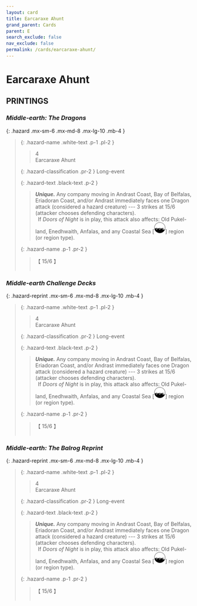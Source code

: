 ```yaml
---
layout: card
title: Earcaraxe Ahunt
grand_parent: Cards
parent: E
search_exclude: false
nav_exclude: false
permalink: /cards/earcaraxe-ahunt/
---
```


# Earcaraxe Ahunt


## PRINTINGS


### _Middle-earth: The Dragons_

{: .hazard .mx-sm-6 .mx-md-8 .mx-lg-10 .mb-4 }
> {: .hazard-name .white-text .p-1 .pl-2 }
> > <div class="hazard-mp">4</div>
> > <div class="card-name">Earcaraxe Ahunt</div>
>
> {: .hazard-classification .pr-2 }
> Long-event
>
> {: .hazard-text .black-text .p-2 }
> > _**Unique.**_ Any company moving in Andrast Coast, Bay of Belfalas, Eriadoran Coast, and/or Andrast immediately faces one Dragon attack (considered a hazard creature) --- 3 strikes at 15/6 (attacker chooses defending characters). <br>&ensp;If _Doors of Night_ is in play, this attack also affects: Old Pukel-land, Enedhwaith, Anfalas, and any Coastal Sea <nobr>[<img src="/assets/images/coastalsea.svg">]</nobr> region (or region type). 
>
> {: .hazard-name .p-1 .pr-2 }
> > <div class="card-shield">【 15/6 】</div>
> > <div class="card-corruption">&nbsp;</div>



### _Middle-earth Challenge Decks_

{: .hazard-reprint .mx-sm-6 .mx-md-8 .mx-lg-10 .mb-4 }
> {: .hazard-name .white-text .p-1 .pl-2 }
> > <div class="hazard-mp">4</div>
> > <div class="card-name">Earcaraxe Ahunt</div>
>
> {: .hazard-classification .pr-2 }
> Long-event
>
> {: .hazard-text .black-text .p-2 }
> > _**Unique.**_ Any company moving in Andrast Coast, Bay of Belfalas, Eriadoran Coast, and/or Andrast immediately faces one Dragon attack (considered a hazard creature) --- 3 strikes at 15/6 (attacker chooses defending characters). <br>&ensp;If _Doors of Night_ is in play, this attack also affects: Old Pukel-land, Enedhwaith, Anfalas, and any Coastal Sea <nobr>[<img src="/assets/images/coastalsea.svg">]</nobr> region (or region type). 
>
> {: .hazard-name .p-1 .pr-2 }
> > <div class="card-shield">【 15/6 】</div>
> > <div class="card-corruption-white">&nbsp;</div>

### _Middle-earth: The Balrog Reprint_

{: .hazard-reprint .mx-sm-6 .mx-md-8 .mx-lg-10 .mb-4 }
> {: .hazard-name .white-text .p-1 .pl-2 }
> > <div class="hazard-mp">4</div>
> > <div class="card-name">Earcaraxe Ahunt</div>
>
> {: .hazard-classification .pr-2 }
> Long-event
>
> {: .hazard-text .black-text .p-2 }
> > _**Unique.**_ Any company moving in Andrast Coast, Bay of Belfalas, Eriadoran Coast, and/or Andrast immediately faces one Dragon attack (considered a hazard creature) --- 3 strikes at 15/6 (attacker chooses defending characters). <br>&ensp;If _Doors of Night_ is in play, this attack also affects: Old Pukel-land, Enedhwaith, Anfalas, and any Coastal Sea <nobr>[<img src="/assets/images/coastalsea.svg">]</nobr> region (or region type). 
>
> {: .hazard-name .p-1 .pr-2 }
> > <div class="card-shield">【 15/6 】</div>
> > <div class="card-corruption-white">&nbsp;</div>
